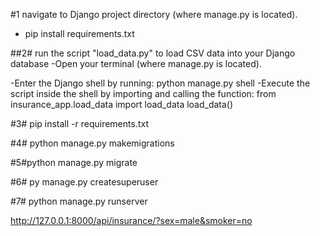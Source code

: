 #1 navigate to Django project directory (where manage.py is located).

- pip install requirements.txt


##2# run the script "load_data.py" to load CSV data into your Django database
-Open your terminal  (where manage.py is located).

-Enter the Django shell by running:
python manage.py shell
-Execute the script inside the shell by importing and calling the function:
from insurance_app.load_data import load_data
load_data()

#3# pip install -r requirements.txt

#4# python manage.py makemigrations

#5#python manage.py migrate

#6# py manage.py createsuperuser 

#7#   python manage.py runserver





http://127.0.0.1:8000/api/insurance/?sex=male&smoker=no

